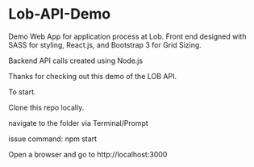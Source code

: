 # Lob-API-Demo
Demo Web App for application process at Lob. 
Front end designed with SASS for styling, React.js, and Bootstrap 3 for Grid Sizing.  

Backend API calls created using Node.js


Thanks for checking out this demo of the LOB API. 

To start. 

Clone this repo locally. 

navigate to the folder via Terminal/Prompt

issue command: npm start 

Open a browser and go to http://localhost:3000




